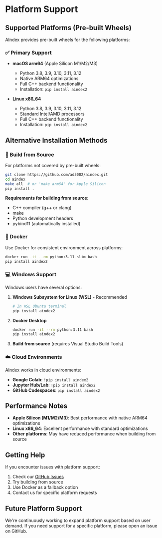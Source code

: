 # Platform Support

## Supported Platforms (Pre-built Wheels)

AIndex provides pre-built wheels for the following platforms:

### ✅ Primary Support
- **macOS arm64** (Apple Silicon M1/M2/M3)
  - Python 3.8, 3.9, 3.10, 3.11, 3.12
  - Native ARM64 optimizations
  - Full C++ backend functionality
  - Installation: `pip install aindex2`

- **Linux x86_64** 
  - Python 3.8, 3.9, 3.10, 3.11, 3.12
  - Standard Intel/AMD processors
  - Full C++ backend functionality
  - Installation: `pip install aindex2`

## Alternative Installation Methods

### 🔨 Build from Source
For platforms not covered by pre-built wheels:

```bash
git clone https://github.com/ad3002/aindex.git
cd aindex
make all  # or 'make arm64' for Apple Silicon
pip install .
```

**Requirements for building from source:**
- C++ compiler (g++ or clang)
- make
- Python development headers
- pybind11 (automatically installed)

### 🐳 Docker
Use Docker for consistent environment across platforms:

```bash
docker run -it --rm python:3.11-slim bash
pip install aindex2
```

### 💻 Windows Support
Windows users have several options:

1. **Windows Subsystem for Linux (WSL)** - Recommended
   ```bash
   # In WSL Ubuntu terminal
   pip install aindex2
   ```

2. **Docker Desktop**
   ```bash
   docker run -it --rm python:3.11 bash
   pip install aindex2
   ```

3. **Build from source** (requires Visual Studio Build Tools)

### ☁️ Cloud Environments
AIndex works in cloud environments:

- **Google Colab**: `!pip install aindex2`
- **Jupyter Hub/Lab**: `!pip install aindex2`
- **GitHub Codespaces**: `pip install aindex2`

## Performance Notes

- **Apple Silicon (M1/M2/M3)**: Best performance with native ARM64 optimizations
- **Linux x86_64**: Excellent performance with standard optimizations
- **Other platforms**: May have reduced performance when building from source

## Getting Help

If you encounter issues with platform support:

1. Check our [GitHub Issues](https://github.com/ad3002/aindex/issues)
2. Try building from source
3. Use Docker as a fallback option
4. Contact us for specific platform requests

## Future Platform Support

We're continuously working to expand platform support based on user demand. If you need support for a specific platform, please open an issue on GitHub.
